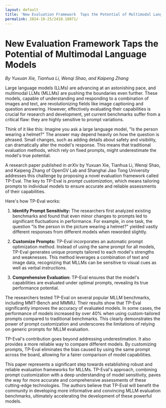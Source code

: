 ```yaml
---
layout: default
title: 'New Evaluation Framework  Taps the Potential of Multimodal Language Models'
permalink: 2024-10-25/2410.18071/
---
```

#  New Evaluation Framework  Taps the Potential of Multimodal Language Models
 
*By Yuxuan Xie, Tianhua Li, Wenqi Shao, and Kaipeng Zhang*

Large language models (LLMs) are advancing at an astonishing pace, and multimodal LLMs (MLLMs) are pushing the boundaries even further.  These models, capable of understanding and responding to a combination of images and text, are revolutionizing fields like image captioning and question answering. However, effectively evaluating their capabilities is crucial for research and development, yet current benchmarks suffer from a critical flaw: they are highly sensitive to prompt variations.

Think of it like this:  Imagine you ask a large language model, "Is the person wearing a helmet?"  The answer may depend heavily on how the question is phrased.  Small changes, such as adding details about safety and visibility, can dramatically alter the model's response.  This means that traditional evaluation methods, which rely on fixed prompts, might underestimate the model's true potential.

A research paper published in *arXiv* by Yuxuan Xie, Tianhua Li, Wenqi Shao, and Kaipeng Zhang of OpenGV Lab and Shanghai Jiao Tong University addresses this challenge by proposing a novel evaluation framework called TP-Eval.  The key to TP-Eval is *prompt customization*,  which means tailoring prompts to individual models to ensure accurate and reliable assessments of their capabilities.

Here's how TP-Eval works:

1. **Identify Prompt Sensitivity:** The researchers first analyzed existing benchmarks and found that even minor changes to prompts led to significant fluctuations in performance.  For example, in one task, the question "Is the person in the picture wearing a helmet?" yielded vastly different responses from different models when reworded slightly.

2. **Customize Prompts:**  TP-Eval incorporates an automatic prompt optimization method.  Instead of using the same prompt for all models, TP-Eval generates unique prompts tailored to each model's strengths and weaknesses.  This method leverages a combination of text and image data, recognizing that MLLMs can be sensitive to visual cues as well as verbal instructions.

3. **Comprehensive Evaluation:** TP-Eval ensures that the model's capabilities are evaluated under optimal prompts, revealing its true performance potential.  

The researchers tested TP-Eval on several popular MLLM benchmarks, including MMT-Bench and MMMU.  Their results show that TP-Eval significantly improves the accuracy of evaluated models.  In some cases,  the performance of models increased by over 40% when using custom-tailored prompts compared to traditional benchmarks.  This clearly demonstrates the power of prompt customization and underscores the limitations of relying on generic prompts for MLLM evaluation.

TP-Eval's contribution goes beyond addressing underestimation.  It also provides a more reliable way to compare different models.  By customizing prompts, TP-Eval eliminates the bias caused by using the same prompt across the board, allowing for a fairer comparison of model capabilities. 

This paper represents a significant step towards establishing robust and reliable evaluation frameworks for MLLMs.  TP-Eval's approach, combining prompt customization with a deep understanding of model sensitivity,  paves the way for more accurate and comprehensive assessments of these cutting-edge technologies.  The authors believe that TP-Eval will benefit the community in developing more informative and convincing MLLM evaluation benchmarks, ultimately accelerating the development of these powerful models. 
